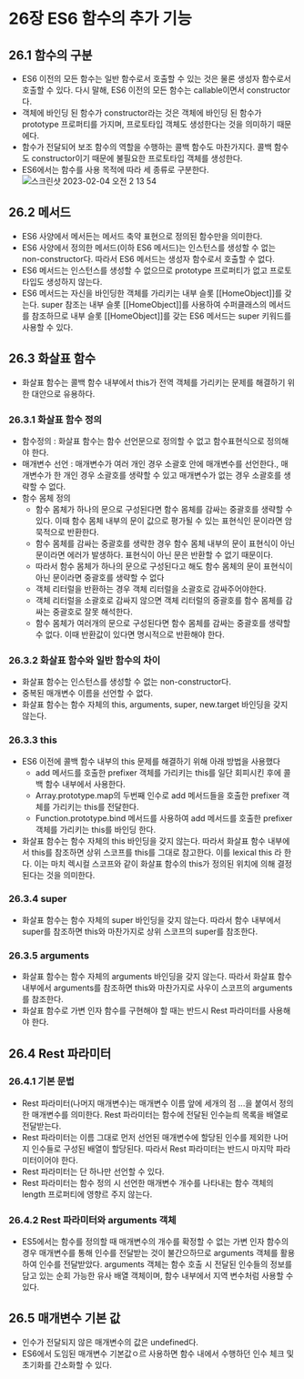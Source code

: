 # 26장 ES6 함수의 추가 기능
## 26.1 함수의 구분
- ES6 이전의 모든 함수는 일반 함수로서 호출할 수 있는 것은 물론 생성자 함수로서 호출할 수 있다. 다시 말해, ES6 이전의 모든 함수는 callable이면서 constructor다.
- 객체에 바인딩 된 함수가 constructor라는 것은 객체에 바인딩 된 함수가 prototype 프로퍼티를 가지며, 프로토타입 객체도 생성한다는 것을 의미하기 때문에다.
- 함수가 전달되어 보조 함수의 역할을 수행하는 콜백 함수도 마찬가지다. 콜백 함수도 constructor이기 때문에 불필요한 프로토타입 객체를 생성한다.
- ES6에서는 함수를 사용 목적에 따라 세 종류로 구분한다.
![스크린샷 2023-02-04 오전 2 13 54](https://user-images.githubusercontent.com/93522658/216669987-dba600ba-7ae8-4b28-848f-efc8f2858210.png)

## 26.2 메서드
- ES6 사양에서 메서든는 메서드 축약 표현으로 정의된 함수만을 의미한다.
- ES6 사양에서 정의한 메서드(이하 ES6 메서드)는 인스턴스를 생성할 수 없는 non-constructor다. 따라서 ES6 메서드는 생성자 함수로서 호출할 수 없다.
- ES6 메서드는 인스턴스를 생성할 수 없으므로 prototype 프로퍼티가 없고 프로토타입도 생성하지 않는다.
- ES6 메서드는 자신을 바인딩한 객체를 가리키는 내부 슬롯 [[HomeObject]]를 갖는다. super 참조는 내부 슬롯 [[HomeObject]]를 사용하여 수퍼클래스의 메서드를 참조하므로 내부 슬롯 [[HomeObject]]를 갖는 ES6 메서드는 super 키워드를 사용할 수 있다.

## 26.3 화살표 함수
- 화살표 함수는 콜백 함수 내부에서 this가 전역 객체를 가리키는 문제를 해결하기 위한 대안으로 유용하다.

### 26.3.1 화살표 함수 정의
- 함수정의 : 화살표 함수는 함수 선언문으로 정의할 수 없고 함수표현식으로 정의해야 한다.
- 매개변수 선언 : 매개변수가 여러 개인 경우 소괄호 안에 매개변수를 선언한다., 매개변수가 한 개인 경우 소괄호를 생략할 수 있고 매개변수가 없는 경우 소괄호를 생략할 수 없다.
- 함수 몸체 정의
	- 함수 몸체가 하나의 문으로 구성된다면 함수 몸체를 감싸는 중괄호를 생략할 수 있다. 이때 함수 몸체 내부의 문이 값으로 평가될 수 있는 표현식인 문이라면 암묵적으로 반환한다.
	- 함수 몸체를 감싸는 중괄호를 생략한 경우 함수 몸체 내부의 문이 표현식이 아닌 문이라면 에러가 발생하다. 표현식이 아닌 문은 반환할 수 없기 때문이다.
	- 따라서 함수 몸체가 하나의 문으로 구성된다고 해도 함수 몸체의 문이 표현식이 아닌 문이라면 중괄호를 생략할 수 없다
	- 객체 리터럴을 반환하는 경우 객체 리터럴을 소괄호로 감싸주어야한다.
	- 객체 리터럴을 소괄호로 감싸지 않으면 객체 리터럴의 중괄호를 함수 몸체를 감싸는 중괄호로 잘못 해석한다.
	- 함수 몸체가 여러개의 문으로 구성된다면 함수 몸체를 감싸는 중괄호를 생략할 수 없다. 이때 반환값이 있다면 명시적으로 반환해야 한다.

### 26.3.2 화살표 함수와 일반 함수의 차이
- 화살표 함수는 인스턴스를 생성할 수 없는 non-constructor다.
- 중복된 매개변수 이름을 선언할 수 없다.
- 화살표 함수는 함수 자체의 this, arguments, super, new.target 바인딩을 갖지 않는다.

### 26.3.3 this
- ES6 이전에 콜백 함수 내부의 this 문제를 해결하기 위해 아래 방법을 사용했다
	- add 메서드를 호출한 prefixer 객체를 가리키는 this를 일단 회피시킨 후에 콜백 함수 내부에서 사용한다.
	- Array.prototype.map의 두번째 인수로 add 메서드들을 호출한 prefixer 객체를 가리키는 this를 전달한다. 
	- Function.prototype.bind 메서드를 사용하여 add 메서드를 호출한 prefixer 객체를 가리키는 this를 바인딩 한다.
- 화살표 함수는 함수 자체의 this 바인딩을 갖지 않는다. 따라서 화살표 함수 내부에서 this를 참조하면 상위 스코프를 this를 그대로 참고한다. 이를 lexical this 라 한다. 이는 마치 렉시컬 스코프와 같이 화살표 함수의 this가 정의된 위치에 의해 결정된다는 것을 의미한다.

### 26.3.4 super
- 화살표 함수는 함수 자체의 super 바인딩을 갖지 않는다. 따라서 함수 내부에서 super를 참조하면 this와 마찬가지로 상위 스코프의 super를 참조한다.

### 26.3.5 arguments
- 화살표 함수는 함수 자체의 arguments 바인딩을 갖지 않는다. 따라서 화살표 함수 내부에서 arguments를 참조하면 this와 마찬가지로 사우이 스코프의 arguments를 참조한다.
- 화살표 함수로 가변 인자 함수를 구현해야 할 때는 반드시 Rest 파라미터를 사용해야 한다.
## 26.4 Rest 파라미터
### 26.4.1 기본 문법
- Rest 파라미터(나머지 매개변수)는 매개변수 이름 앞에 세개의 점 ...을 붙여서 정의한 매개변수를 의미한다. Rest 파라미터는 함수에 전달된 인수늗릐 목록을 배열로 전달받는다.
- Rest 파라미터는 이름 그대로 먼저 선언된 매개변수에 할당된 인수를 제외한 나머지 인수들로 구성된 배열이 할당된다. 따라서 Rest 파라미터는 반드시 마지막 파라미터이어야 한다.
- Rest 파라미터는 단 하나만 선언할 수 있다.
- Rest 파라미터는 함수 정의 시 선언한 매개변수 개수를 나타내는 함수 객체의 length 프로퍼티에 영향르 주지 않는다.

### 26.4.2 Rest 파라미터와 arguments 객체
- ES5에서는 함수를 정의할 때 매개변수의 개수를 확정할 수 없는 가변 인자 함수의 경우 매개변수를 통해 인수를 전달받는 것이 불간으하므로 arguments 객체를 활용하여 인수를 전달받았다. arguments 객체는 함수 호출 시 전달된 인수들의 정보를 담고 있는 순회 가능한 유사 배열 객체이며, 함수 내부에서 지역 변수처럼 사용할 수 있다.

## 26.5 매개변수 기본 값
- 인수가 전달되지 않은 매개변수의 값은 undefined다.
- ES6에서 도임된 매개변수 기본값ㅇ르 사용하면 함수 내에서 수행하던 인수 체크 및 초기화를 간소화할 수 있다.
